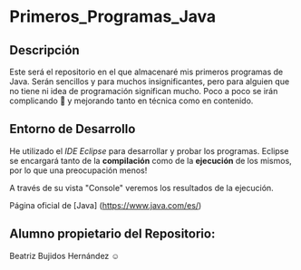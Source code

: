 # Primeros_Programas_Java

## Descripción
Este será el repositorio en el que almacenaré mis primeros programas de Java.
Serán sencillos y para muchos insignificantes, pero para alguien que no tiene ni idea de programación significan mucho.
Poco a poco se irán complicando :exploding_head: y mejorando tanto en técnica como en contenido.

## Entorno de Desarrollo
He utilizado el *IDE Eclipse* para desarrollar y probar los programas.
Eclipse se encargará tanto de la **compilación** como de la **ejecución** de los mismos, por lo que una preocupación menos!

A través de su vista "Console" veremos los resultados de la ejecución.

Página oficial de [Java] (https://www.java.com/es/)


## Alumno propietario del Repositorio:
Beatriz Bujidos Hernández :relaxed: